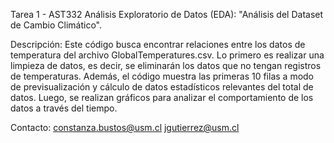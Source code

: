 Tarea 1 - AST332 Análisis Exploratorio de Datos (EDA): "Análisis del Dataset de Cambio Climático".

Descripción: Este código busca encontrar relaciones entre los datos de temperatura del archivo GlobalTemperatures.csv. Lo primero es realizar una limpieza de datos, es decir, se eliminarán los datos que no tengan registros de temperaturas. Además, el código muestra las primeras 10 filas a modo de previsualización y cálculo de datos estadísticos relevantes del total de datos. Luego, se realizan gráficos para analizar el comportamiento de los datos a través del tiempo.

Contacto: constanza.bustos@usm.cl jgutierrez@usm.cl

